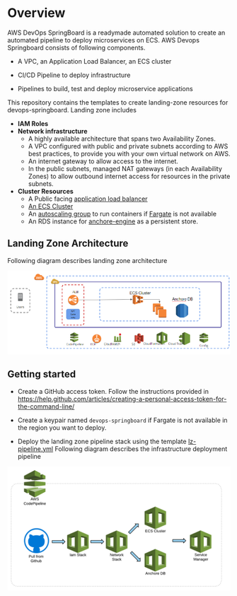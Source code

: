 # Overview

AWS DevOps SpringBoard is a readymade automated solution to create an automated pipeline to deploy microservices on ECS.
AWS Devops Springboard consists of following components.

* A VPC, an Application Load Balancer, an ECS cluster

* CI/CD Pipeline to deploy infrastructure

* Pipelines to build, test and deploy microservice applications


This repository contains the templates to create landing-zone resources for devops-springboard. Landing zone includes
* **IAM Roles**
* **Network infrastructure**
    * A highly available architecture that spans two Availability Zones.
    * A VPC configured with public and private subnets according to AWS best practices, to provide you with your own virtual network on AWS.
    * An internet gateway to allow access to the internet.
    * In the public subnets, managed NAT gateways (in each Availability Zones) to allow outbound internet access for resources in the private subnets.
* **Cluster Resources**
    * A Public facing [application load balancer](https://docs.aws.amazon.com/elasticloadbalancing/latest/application/introduction.html)
    * [An ECS Cluster](https://docs.aws.amazon.com/AmazonECS/latest/developerguide/ECS_clusters.html)
    * An [autoscaling group](https://docs.aws.amazon.com/autoscaling/ec2/userguide/AutoScalingGroup.html) to run containers if [Fargate](https://docs.aws.amazon.com/AmazonECS/latest/developerguide/AWS_Fargate.html) is not available
    * An RDS instance for [anchore-engine](https://anchore.com/) as a persistent store.

## Landing Zone Architecture
Following diagram describes landing zone architecture

![image alt Lz Arch](images/lz-arch.png)
## Getting started

* Create a GitHub access token. Follow the instructions provided in https://help.github.com/articles/creating-a-personal-access-token-for-the-command-line/
* Create a keypair named `devops-springboard` if Fargate is not available in the region you want to deploy.

* Deploy the landing zone pipeline stack using the template [lz-pipeline.yml](cf-templates/landing-zone-pipeline/lz-pipeline.yml)
Following diagram describes the infrastructure deployment pipeline

![image alt Lz Pipeline](images/landing-zone-pipeline.png)































